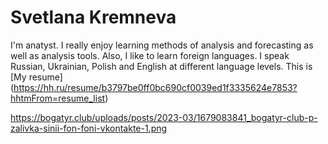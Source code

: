 # Svetlana Kremneva

I'm anatyst. I really enjoy learning methods of analysis and forecasting as well as analysis tools.
Also, I like to learn foreign languages. I speak Russian, Ukrainian, Polish and English at different language levels.
This is [My resume] (https://hh.ru/resume/b3797be0ff0bc690cf0039ed1f3335624e7853?hhtmFrom=resume_list) 

https://bogatyr.club/uploads/posts/2023-03/1679083841_bogatyr-club-p-zalivka-sinii-fon-foni-vkontakte-1.png

